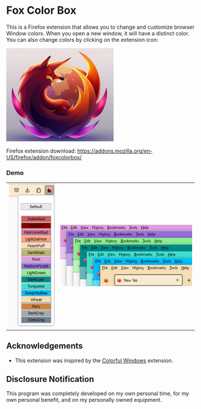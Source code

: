 # Fox Color Box

This is a Firefox extension that allows you to change and customize browser Window colors.
When you open a new window, it will have a distinct color.  You can also change colors by
clicking on the extension icon:

![fox color flow](foxcolorflow.png)

Firefox extension download: https://addons.mozilla.org/en-US/firefox/addon/foxcolorbox/

### Demo

|                |                |
|----------------|----------------|
| ![](fcf-2.png) | ![](fcf-1.png) |

## Acknowledgements
* This extension was inspired by the [Colorful Windows](https://github.com/DaveDuck321/Colorful-window-theme) extension.

## Disclosure Notification

This program was completely developed on my own personal time, for my own personal benefit, and on my personally owned equipment.
